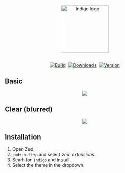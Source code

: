 <div align="center"><img alt="Indigo logo" height="150" src="https://i.ibb.co/bgzYCSd/logo.png"></div>

<br>
<div align="center">

<!-- Badges -->
<a href="https://zed.dev/">![Build](https://img.shields.io/badge/built%20for-zed-6458FA?style=for-the-badge&labelColor=%23363A4F)</a>&nbsp;&nbsp;<a href="https://api.zed.dev/extensions?filter=Indigo">![Downloads](https://img.shields.io/badge/dynamic/json?url=https%3A%2F%2Fapi.zed.dev%2Fextensions%3Ffilter%3DIndigo&query=%24.data%5B0%5D.download_count&style=for-the-badge&label=Downloads&labelColor=%23363A4F&color=%236458FA)</a>&nbsp;&nbsp;<a href="https://github.com/p3rception/Indigo-zed">![Version](https://img.shields.io/badge/dynamic/json?url=https%3A%2F%2Fapi.zed.dev%2Fextensions%3Ffilter%3DIndigo&query=%24.data%5B0%5D.version&style=for-the-badge&label=version&labelColor=%23363A4F&color=%236458FA)</a>

</div>

## Basic 

<div align="center"><img src="https://i.imgur.com/uJ8gO3Z.png"/></div>

## Clear (blurred)
<div align="center"><img src="https://i.imgur.com/NuN4DEw.png"/></div>

## Installation

1. Open Zed.
2. `cmd+shift+p` and select _zed: extensions_
3. Searh for `Indigo` and install.
4. Select the theme in the dropdown.
